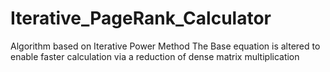 # Iterative_PageRank_Calculator

Algorithm based on Iterative Power Method
The Base equation is altered to enable faster calculation via a reduction of dense matrix multiplication
